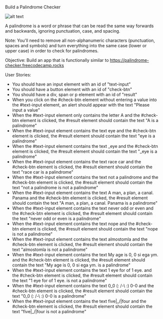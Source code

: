 Build a Palindrome Checker

![alt text](<Screenshot 2024-07-13 at 3.06.28 PM.jpeg>)

A palindrome is a word or phrase that can be read the same way forwards and backwards, ignoring punctuation, case, and spacing.

Note: You'll need to remove all non-alphanumeric characters (punctuation, spaces and symbols) and turn everything into the same case (lower or upper case) in order to check for palindromes.

Objective: Build an app that is functionally similar to https://palindrome-checker.freecodecamp.rocks

User Stories:
- You should have an input element with an id of "text-input"
- You should have a button element with an id of "check-btn"
- You should have a div, span or p element with an id of "result"
- When you click on the #check-btn element without entering a value into the #text-input element, an alert should appear with the text "Please input a value"
- When the #text-input element only contains the letter A and the #check-btn element is clicked, the #result element should contain the text "A is a palindrome"
- When the #text-input element contains the text eye and the #check-btn element is clicked, the #result element should contain the text "eye is a palindrome"
- When the #text-input element contains the text _eye and the #check-btn element is clicked, the #result element should contain the text "_eye is a palindrome"
- When the #text-input element contains the text race car and the #check-btn element is clicked, the #result element should contain the text "race car is a palindrome"
- When the #text-input element contains the text not a palindrome and the #check-btn element is clicked, the #result element should contain the text "not a palindrome is not a palindrome"
- When the #text-input element contains the text A man, a plan, a canal. Panama and the #check-btn element is clicked, the #result element should contain the text "A man, a plan, a canal. Panama is a palindrome"
- When the #text-input element contains the text never odd or even and the #check-btn element is clicked, the #result element should contain the text "never odd or even is a palindrome"
- When the #text-input element contains the text nope and the #check-btn element is clicked, the #result element should contain the text "nope is not a palindrome"
- When the #text-input element contains the text almostomla and the #check-btn element is clicked, the #result element should contain the text "almostomla is not a palindrome"
- When the #text-input element contains the text My age is 0, 0 si ega ym. and the #check-btn element is clicked, the #result element should contain the text "My age is 0, 0 si ega ym. is a palindrome"
- When the #text-input element contains the text 1 eye for of 1 eye. and the #check-btn element is clicked, the #result element should contain the text "1 eye for of 1 eye. is not a palindrome"
- When the #text-input element contains the text 0_0 (: /-\ :) 0-0 and the #check-btn element is clicked, the #result element should contain the text "0_0 (: /-\ :) 0-0 is a palindrome"
- When the #text-input element contains the text five|\_/|four and the #check-btn element is clicked, the #result element should contain the text "five|\_/|four is not a palindrome"
